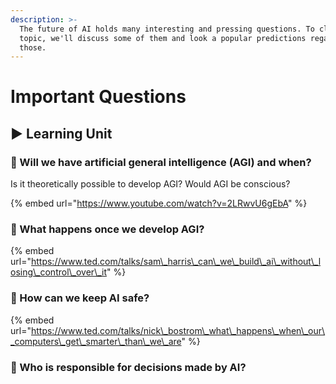 ```yaml
---
description: >-
  The future of AI holds many interesting and pressing questions. To close the
  topic, we'll discuss some of them and look a popular predictions regarding
  those.
---
```


# Important Questions

## ▶ Learning Unit

### 🤔 Will we have artificial general intelligence \(AGI\) and when?

Is it theoretically possible to develop AGI? Would AGI be conscious?

{% embed url="https://www.youtube.com/watch?v=2LRwvU6gEbA" %}

### 🤔 What happens once we develop AGI?

{% embed url="https://www.ted.com/talks/sam\_harris\_can\_we\_build\_ai\_without\_losing\_control\_over\_it" %}

### 🤔 How can we keep AI safe?

{% embed url="https://www.ted.com/talks/nick\_bostrom\_what\_happens\_when\_our\_computers\_get\_smarter\_than\_we\_are" %}

### 🤔 Who is responsible for decisions made by AI?

### 



